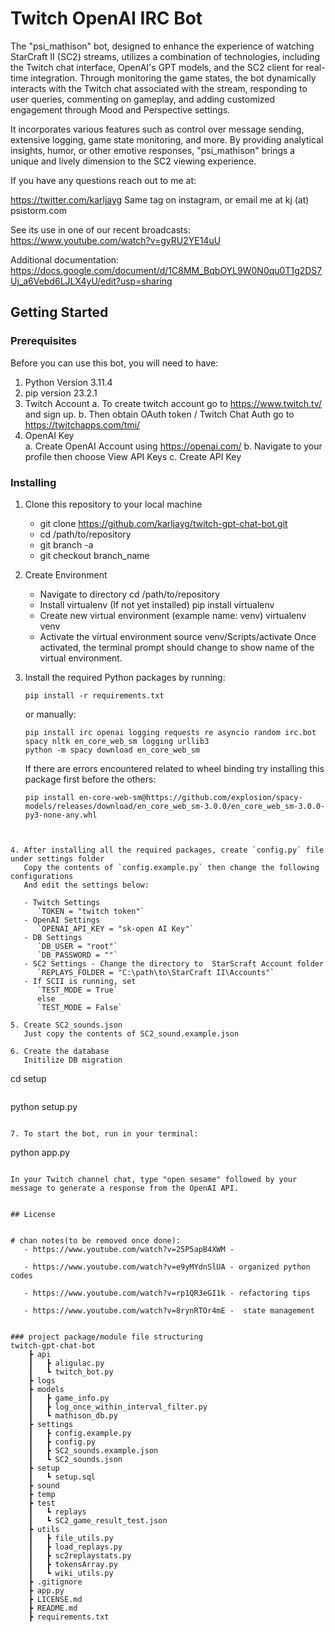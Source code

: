 # Twitch OpenAI IRC Bot

The "psi_mathison" bot, designed to enhance the experience of watching StarCraft II (SC2) streams, utilizes a combination of technologies, including the Twitch chat interface, OpenAI's GPT models, and the SC2 client for real-time integration. Through monitoring the game states, the bot dynamically interacts with the Twitch chat associated with the stream, responding to user queries, commenting on gameplay, and adding customized engagement through Mood and Perspective settings. 

It incorporates various features such as control over message sending, extensive logging, game state monitoring, and more. By providing analytical insights, humor, or other emotive responses, "psi_mathison" brings a unique and lively dimension to the SC2 viewing experience.

If you have any questions reach out to me at:

https://twitter.com/karljayg  Same tag on instagram, or email me at kj (at) psistorm.com

See its use in one of our recent broadcasts: https://www.youtube.com/watch?v=gyRU2YE14uU

Additional documentation: https://docs.google.com/document/d/1C8MM_BqbOYL9W0N0qu0T1g2DS7Uj_a6Vebd6LJLX4yU/edit?usp=sharing

## Getting Started

### Prerequisites

Before you can use this bot, you will need to have:
   1. Python Version 3.11.4
   2. pip version 23.2.1
   3. Twitch Account
	   a. To create twitch account go to https://www.twitch.tv/ and sign up.
	   b. Then obtain OAuth token / Twitch Chat Auth go to https://twitchapps.com/tmi/
   4. OpenAI Key	
      a. Create OpenAI Account using https://openai.com/
      b. Navigate to your profile then choose View API Keys
      c. Create API Key



### Installing

1. Clone this repository to your local machine
   - git clone https://github.com/karljayg/twitch-gpt-chat-bot.git
   - cd /path/to/repository
   - git branch -a
   - git checkout branch_name

2. Create Environment
   - Navigate to directory
      cd /path/to/repository
   - Install virtualenv (If not yet installed)
      pip install virtualenv
   - Create new virtual environment (example name: venv)
      virtualenv venv
   - Activate the virtual environment
      source venv/Scripts/activate
   Once activated, the terminal prompt should change to show name of the virtual environment.

3. Install the required Python packages by running:
   ```
   pip install -r requirements.txt
   ```
      or manually:
   ```
   pip install irc openai logging requests re asyncio random irc.bot spacy nltk en_core_web_sm logging urllib3
   python -m spacy download en_core_web_sm
   ```
   If there are errors encountered related to wheel binding try installing this package first before the others:
   ```
   pip install en-core-web-sm@https://github.com/explosion/spacy-models/releases/download/en_core_web_sm-3.0.0/en_core_web_sm-3.0.0-py3-none-any.whl
```


4. After installing all the required packages, create `config.py` file under settings folder
   Copy the contents of `config.example.py` then change the following configurations
   And edit the settings below:

   - Twitch Settings
      `TOKEN = "twitch token"`
   - OpenAI Settings
      `OPENAI_API_KEY = "sk-open AI Key"`
   - DB Settings
      `DB_USER = "root"`
      `DB_PASSWORD = ""`
   - SC2 Settings - Change the directory to  StarScraft Account folder
      `REPLAYS_FOLDER = "C:\path\to\StarCraft II\Accounts"`
   - If SCII is running, set
      `TEST_MODE = True`
      else
      `TEST_MODE = False`

5. Create SC2_sounds.json
   Just copy the contents of SC2_sound.example.json

6. Create the database
   Initilize DB migration

   ```
   cd setup
   ```
   ```
   python setup.py
   ```

7. To start the bot, run in your terminal:

```
python app.py
```

In your Twitch channel chat, type "open sesame" followed by your message to generate a response from the OpenAI API.


## License


# chan notes(to be removed once done):
   - https://www.youtube.com/watch?v=25P5apB4XWM - 

   - https://www.youtube.com/watch?v=e9yMYdnSlUA - organized python codes
      
   - https://www.youtube.com/watch?v=rp1QR3eGI1k - refactoring tips

   - https://www.youtube.com/watch?v=8rynRTOr4mE -  state management


### project package/module file structuring
twitch-gpt-chat-bot
    ┣ api
    ┃   ┣ aligulac.py
    ┃   ┗ twitch_bot.py
    ┣ logs
    ┣ models
    ┃   ┣ game_info.py
    ┃   ┣ log_once_within_interval_filter.py
    ┃   ┗ mathison_db.py
    ┣ settings
    ┃   ┣ config.example.py
    ┃   ┣ config.py
    ┃   ┣ SC2_sounds.example.json
    ┃   ┗ SC2_sounds.json
    ┣ setup
    ┃   ┗ setup.sql
    ┣ sound
    ┣ temp
    ┣ test
    ┃   ┗ replays
    ┃   ┗ SC2_game_result_test.json
    ┣ utils
    ┃   ┣ file_utils.py
    ┃   ┣ load_replays.py
    ┃   ┣ sc2replaystats.py
    ┃   ┣ tokensArray.py
    ┃   ┗ wiki_utils.py
    ┣ .gitignore
    ┣ app.py
    ┣ LICENSE.md
    ┣ README.md
    ┣ requirements.txt
    